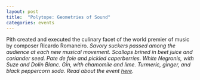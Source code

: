 ```yaml
---
layout: post
title:  "Polytope: Geometries of Sound"
categories: events
---
```



Pith created and executed the culinary facet of the world premier of music by composer Ricardo Romaneiro.
<em>Savory suckers passed among the audience at each new musical movement. Scallops brined in beet juice and
coriander seed. Pate de foie and pickled caperberries. White Negronis, with Suze and Dolin Blanc. Gin, with
chamomile and lime. Turmeric, ginger, and black peppercorn soda. Read about the event
[here](http://untappedcities.com/2016/03/02/inside-the-american-irish-historical-society-townhouse-on-fifth-avenue-polytope/)</em>.
